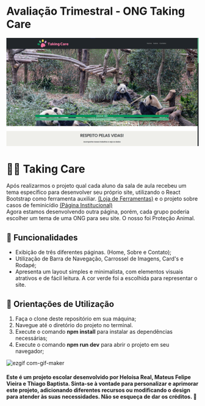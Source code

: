 # Avaliação Trimestral - ONG Taking Care

![Projeto Página Institucional](src/assets/banner-readme.png)

# 🐶🦴 Taking Care 

Após realizarmos o projeto qual cada aluno da sala de aula recebeu um tema específico para desenvolver seu próprio site, utilizando o React Bootstrap como ferramenta auxiliar. [(Loja de Ferramentas)](https://github.com/thiagobapsoares/AC-INW-2TRI) e o projeto sobre casos de feminicídio [(Página Institucional)](https://github.com/thiagobapsoares/AC-PAGINA-INSTITUCIONAL) <br>
Agora estamos desenvolvendo outra página, porém, cada grupo poderia escolher um tema de uma ONG para seu site. O nosso foi Proteção Animal.

## 🐾 Funcionalidades

- Exibição de três diferentes páginas. (Home, Sobre e Contato);
- Utilização de Barra de Navegação, Carrossel de Imagens, Card's e Rodapé;
- Apresenta um layout simples e minimalista, com elementos visuais atrativos e de fácil leitura. A cor verde foi a escolhida para representar o site.

## 🦮 Orientações de Utilização

1. Faça o clone deste repositório em sua máquina;
2. Navegue até o diretório do projeto no terminal.
3. Execute o comando **npm install** para instalar as dependências necessárias;
4. Execute o comando **npm run dev** para abrir o projeto em seu navegador;

![ezgif com-gif-maker](https://github.com/thiagobapsoares/AT-INW-2TRI/assets/84245122/f573a671-1635-412c-b344-e6c61b61f971)

#### Este é um projeto escolar desenvolvido por Heloísa Real, Mateus Felipe Vieira e Thiago Baptista. Sinta-se à vontade para personalizar e aprimorar este projeto, adicionando diferentes recursos ou modificando o design para atender às suas necessidades. Não se esqueça de dar os créditos. 💚
